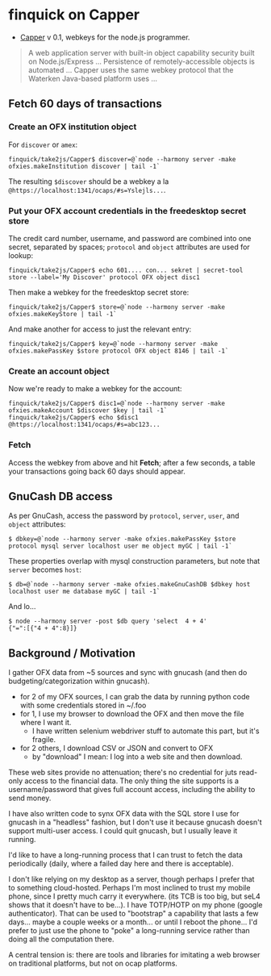 # finquick on Capper

 - [Capper][] v 0.1, webkeys for the node.js programmer.

[Capper]: https://github.com/marcsAtSkyhunter/Capper

> A web application server with built-in object capability security
> built on Node.js/Express ...  Persistence of remotely-accessible
> objects is automated ...  Capper uses the same webkey protocol that
> the Waterken Java-based platform uses ...

## Fetch 60 days of transactions

### Create an OFX institution object

For `discover` or `amex`:

    finquick/take2js/Capper$ discover=@`node --harmony server -make ofxies.makeInstitution discover | tail -1`

The resulting `$discover` should be a webkey a la
`@https://localhost:1341/ocaps/#s=Yslejls...`.

### Put your OFX account credentials in the freedesktop secret store

The credit card number, username, and password are combined into one
secret, separated by spaces; `protocol` and `object` attributes are
used for lookup:

    finquick/take2js/Capper$ echo 601.... con... sekret | secret-tool store --label='My Discover' protocol OFX object disc1

Then make a webkey for the freedesktop secret store:

    finquick/take2js/Capper$ store=@`node --harmony server -make ofxies.makeKeyStore | tail -1`

And make another for access to just the relevant entry:

    finquick/take2js/Capper$ key=@`node --harmony server -make ofxies.makePassKey $store protocol OFX object 8146 | tail -1`


### Create an account object

Now we're ready to make a webkey for the account:

    finquick/take2js/Capper$ disc1=@`node --harmony server -make ofxies.makeAccount $discover $key | tail -1`
    finquick/take2js/Capper$ echo $disc1
	@https://localhost:1341/ocaps/#s=abc123...

### Fetch

Access the webkey from above and hit **Fetch**; after a few seconds, a
table your transactions going back 60 days should appear.

## GnuCash DB access

As per GnuCash, access the password by `protocol`, `server`, `user`,
and `object` attributes:

    $ dbkey=@`node --harmony server -make ofxies.makePassKey $store protocol mysql server localhost user me object myGC | tail -1`

These properties overlap with mysql construction parameters, but note
that `server` becomes `host`:

    $ db=@`node --harmony server -make ofxies.makeGnuCashDB $dbkey host localhost user me database myGC | tail -1`

And lo...

    $ node --harmony server -post $db query 'select  4 + 4'
    {"=":[{"4 + 4":8}]}

## Background / Motivation

I gather OFX data from ~5 sources and sync with gnucash (and then do
budgeting/categorization within gnucash).

 - for 2 of my OFX sources, I can grab the data by running python code
   with some credentials stored in ~/.foo
 - for 1, I use my browser to download the OFX and then move the file
   where I want it.
   - I have written selenium webdriver stuff to
     automate this part, but it's fragile.
 - for 2 others, I download CSV or JSON and convert to OFX
   - by "download" I mean: I log into a web site and then download.

These web sites provide no attenuation; there's no credential for juts
read-only access to the financial data. The only thing the site
supports is a username/password that gives full account access,
including the ability to send money.

I have also written code to synx OFX data with the SQL store I use for
gnucash in a "headless" fashion, but I don't use it because gnucash
doesn't support multi-user access. I could quit gnucash, but I usually
leave it running.

I'd like to have a long-running process that I can trust to fetch the
data periodically (daily, where a failed day here and there is
acceptable).
 
I don't like relying on my desktop as a server, though perhaps I
prefer that to something cloud-hosted. Perhaps I'm most inclined to
trust my mobile phone, since I pretty much carry it everywhere. (its
TCB is too big, but seL4 shows that it doesn't have to be...). I have
TOTP/HOTP on my phone (google authenticator). That can be used to
"bootstrap" a capability that lasts a few days... maybe a couple weeks
or a month... or until I reboot the phone... I'd prefer to just use
the phone to "poke" a long-running service rather than doing all the
computation there.

A central tension is: there are tools and libraries for imitating a
web browser on traditional platforms, but not on ocap platforms.
